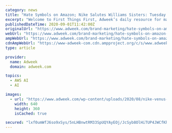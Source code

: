 ```yaml
---
category: news
title: "Hate Symbols on Amazon; Nike Salutes Williams Sisters: Tuesday’s First Things First"
excerpt: "Welcome to First Things First, Adweek’s daily resource for marketers. We’ll be publishing the content to First Things First on Adweek.com each morning (like this post), but if you prefer that it come straight to your inbox,"
publishedDateTime: 2020-09-01T11:42:00Z
originalUrl: "https://www.adweek.com/brand-marketing/hate-symbols-on-amazon-nike-salutes-williams-sisters-tuesdays-first-things-first/"
webUrl: "https://www.adweek.com/brand-marketing/hate-symbols-on-amazon-nike-salutes-williams-sisters-tuesdays-first-things-first/"
ampWebUrl: "https://www.adweek.com/brand-marketing/hate-symbols-on-amazon-nike-salutes-williams-sisters-tuesdays-first-things-first/amp/"
cdnAmpWebUrl: "https://www-adweek-com.cdn.ampproject.org/c/s/www.adweek.com/brand-marketing/hate-symbols-on-amazon-nike-salutes-williams-sisters-tuesdays-first-things-first/amp/"
type: article

provider:
  name: Adweek
  domain: adweek.com

topics:
  - AWS AI
  - AI

images:
  - url: "https://www.adweek.com/wp-content/uploads/2020/08/nike-venus-serena-williams-PAGE-2020-640x360.jpg"
    width: 640
    height: 360
    isCached: true

secured: "lxf0umWfJ6so9xSys/5nLHBnwtRM33SpUQYAyEOj/JcSyb8OlHiTUP4JWCfKhju6mk/DepqcZ+Q7hngfOM87Nb8ht3/lBHA+LJYoaC5kGzB/DctqL/LrZMxWKMpmlolJExo6Rz68MFUmN7qPrAMAUpejAP2sLPmlutSpR0w0fTuyybpXCHxCOwCk/30SSs9ntIxsKlKJkhWheFp4w9InW3OhnnvBcsMpn1X51dX46Lk5GNKvO9gQVp83LVGMWMRjsJtifiI+zeaIZYGfQTWVBgVQeOENgw7ylRQo7u2gw7mNqLGqctWCCOGOTU3sOS1B/t1pxV78knS99Kwqq+bGi5sbv1zMaxFR/MuVBvV9hVI=;D+8lBiyUeFtxbhufSaoioQ=="
---
```


